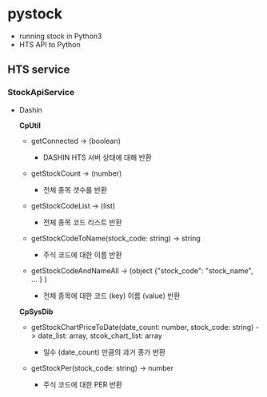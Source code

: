 # pystock
- running stock in Python3
- HTS API to Python

## HTS service

### StockApiService

- Dashin

    **CpUtil**
    - getConnected -> (boolean)
        - DASHIN HTS 서버 상태에 대해 반환

    - getStockCount -> (number)
        - 전체 종목 갯수를 반환

    - getStockCodeList -> (list)
        - 전체 종목 코드 리스트 반환

    - getStockCodeToName(stock_code: string) -> string
        - 주식 코드에 대한 이름 반환

    - getStockCodeAndNameAll -> (object {"stock_code": "stock_name", ... } )
        - 전체 종목에 대한 코드 (key) 이름 (value) 반환

    **CpSysDib**
    - getStockChartPriceToDate(date_count: number, stock_code: string) -> date_list: array, stcok_chart_list: array
        - 일수 (date_count) 만큼의 과거 종가 반환

    - getStockPer(stock_code: string) -> number
        - 주식 코드에 대한 PER 반환